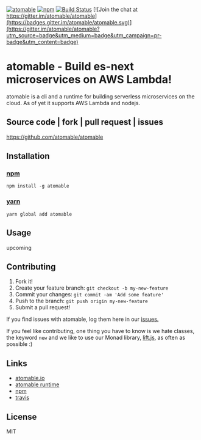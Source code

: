 [![atomable](https://img.shields.io/badge/atomable.io--blue.svg)](http://atomable.io)
[![npm](https://img.shields.io/badge/npm-atomable-lightgrey.svg)](https://www.npmjs.com/package/atomable)
[![Build Status](https://travis-ci.org/atomable/atomable.svg?branch=master)](https://travis-ci.org/atomable/atomable)
[![Join the chat at https://gitter.im/atomable/atomable](https://badges.gitter.im/atomable/atomable.svg)](https://gitter.im/atomable/atomable?utm_source=badge&utm_medium=badge&utm_campaign=pr-badge&utm_content=badge)

# atomable - Build es-next microservices on AWS Lambda!

atomable is a cli and a runtime for building serverless microservices on the cloud. As of yet it supports AWS Lambda and nodejs.

## Source code | fork | pull request | issues
https://github.com/atomable/atomable

## Installation

### [npm](https://www.npmjs.com/package/atomable)
```
npm install -g atomable
```
### [yarn](https://yarnpkg.com/)
```
yarn global add atomable
```

## Usage
upcoming

## Contributing

1. Fork it!
2. Create your feature branch: `git checkout -b my-new-feature`
3. Commit your changes: `git commit -am 'Add some feature'`
4. Push to the branch: `git push origin my-new-feature`
5. Submit a pull request!

If you find issues with atomable, log them here in our [issues.](https://github.com/atomable/atomable/issues)

If you feel like contributing, one thing you have to know is we hate classes, the keyword `new` and we like to use our Monad library, [lift.js](https://github.com/atomable/lift.js), as often as possible :)


## Links
- [atomable.io](https://atomable.io)
- [atomable runtime](https://github.com/atomable/runtime)
- [npm](https://www.npmjs.com/package/atomable)
- [travis](https://travis-ci.org/atomable)

## License

MIT
